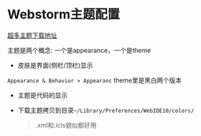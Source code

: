 # Webstorm主题配置

[超多主题下载地址](http://www.phpstorm-themes.com/themes-list?field_tags_tid=All) 

主题是两个概念: 一个是appearance，一个是theme

* 皮肤是界面(侧栏/顶栏)显示

 `Appearance & Behavior > Appearanc` theme里是黑白两个版本

* 主题是代码的显示

 * 下载主题拷贝到目录`~/Library/Preferences/WebIDE10/colors/` 
 	> .xml和.icls貌似都好用